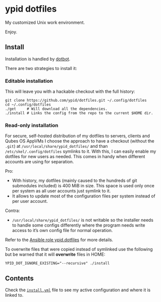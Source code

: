<!--
SPDX-FileCopyrightText: 2012-2021 Robin Schneider <ypid@riseup.net>

SPDX-License-Identifier: CC-BY-SA-4.0
-->

# ypid dotfiles

My customized Unix work environment.

Enjoy.

## Install

Installation is handled by [dotbot](https://github.com/anishathalye/dotbot).

There are two strategies to install it:

### Editable installation

This will leave you with a hackable checkout with the full history:

```Shell
git clone https://github.com/ypid/dotfiles.git ~/.config/dotfiles
cd ~/.config/dotfiles
./get     # Will download all the dependencies.
./install # Links the config from the repo to the current $HOME dir.
```

### Read-only installation

For secure, self-hosted distribution of my dotfiles to servers, clients and
Qubes OS AppVMs I choose the approach to have a checkout (without the `.git`)
at `/usr/local/share/ypid_dotfiles/` and than `/etc/skel/.config/dotfiles`
symlinks to it. With this, I can easily enable my dotfiles for new users as
needed. This comes in handy when different accounts are using for separation.

Pro:

* With history, my dotfiles (mainly caused to the hundreds of git submodules
  included) is 400 MiB in size. This space is used only once per system as all
  user accounts just symlink to it.
* It allows to update most of the configuration files per system instead of per
  user account.

Contra:

* `/usr/local/share/ypid_dotfiles/` is not writable so the installer needs to
  handle some configs differently where the program needs write access to it’s
  own config file for normal operation.

Refer to the [Ansible role
ypid.dotfiles](https://github.com/ypid/ansible-dotfiles) for more details.

To overwrite files that were copied instead of symlinked use the following but
be warned that it will **overwrite** files in HOME:

```Shell
YPID_DOT_IGNORE_EXISTING="--recursive" ./install
```

## Contents

Check the [`install.yml`](/install.yml) file to see my active configuration and where it is linked to.
